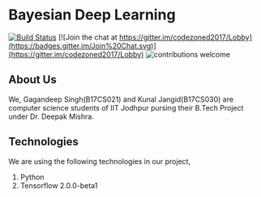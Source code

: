 Bayesian Deep Learning
======================

[![Build Status](https://travis-ci.com/codezonediitj/adaboost.svg?branch=master)](https://travis-ci.com/codezonediitj/adaboost) [![Join the chat at https://gitter.im/codezoned2017/Lobby](https://badges.gitter.im/Join%20Chat.svg)](https://gitter.im/codezoned2017/Lobby) ![contributions welcome](https://img.shields.io/badge/contributions-welcome-brightgreen.svg?style=flat)

About Us
--------

We, Gagandeep Singh(B17CS021) and Kunal Jangid(B17CS030) are computer science students of IIT Jodhpur pursing their B.Tech Project under Dr. Deepak Mishra.

Technologies
------------

We are using the following technologies in our project,

1. Python
2. Tensorflow 2.0.0-beta1
